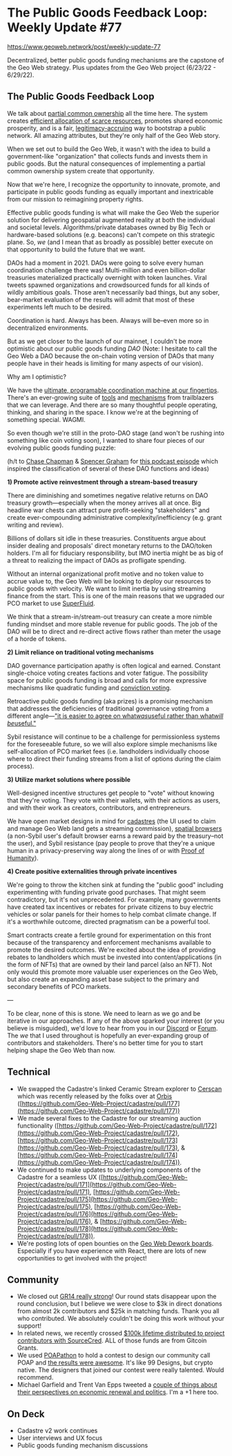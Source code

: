 # The Public Goods Feedback Loop: Weekly Update #77

https://www.geoweb.network/post/weekly-update-77

Decentralized, better public goods funding mechanisms are the capstone of the Geo Web strategy. Plus updates from the Geo Web project (6/23/22 - 6/29/22).

## The Public Goods Feedback Loop

We talk about [partial common ownership](https://docs.geoweb.network/concepts/partial-common-ownership) all the time here. The system creates [efficient allocation of scarce resources](https://papers.ssrn.com/sol3/papers.cfm?abstract_id=2818494), promotes shared economic prosperity, and is a fair, [legitimacy-accruing](https://vitalik.ca/general/2021/03/23/legitimacy.html) way to bootstrap a public network. All amazing attributes, but they&#39;re only half of the Geo Web story.

When we set out to build the Geo Web, it wasn&#39;t with the idea to build a government-like &quot;organization&quot; that collects funds and invests them in public goods. But the natural consequences of implementing a partial common ownership system create that opportunity.

Now that we&#39;re here, I recognize the opportunity to innovate, promote, and participate in public goods funding as equally important and inextricable from our mission to reimagining property rights.

Effective public goods funding is what will make the Geo Web the superior solution for delivering geospatial augmented reality at both the individual and societal levels. Algorithms/private databases owned by Big Tech or hardware-based solutions (e.g. beacons) can&#39;t compete on this strategic plane. So, _we_ (and I mean that as broadly as possible) better execute on that opportunity to build the future that we want.

DAOs had a moment in 2021. DAOs were going to solve every human coordination challenge there was! Multi-million and even billion-dollar treasuries materialized practically overnight with token launches. Viral tweets spawned organizations and crowdsourced funds for all kinds of wildly ambitious goals. Those aren&#39;t necessarily bad things, but any sober, bear-market evaluation of the results will admit that most of these experiments left much to be desired.

Coordination is hard. Always has been. Always will be–even more so in decentralized environments.

But as we get closer to the launch of our mainnet, I couldn&#39;t be more optimistic about our public goods funding _DAO_ (Note: I hesitate to call the Geo Web a DAO because the on-chain voting version of DAOs that many people have in their heads is limiting for many aspects of our vision).

Why am I optimistic?

We have the [ultimate, programable coordination machine at our fingertips](https://youtu.be/KpXPym_m_wA?t=32). There&#39;s an ever-growing suite of [tools](https://gov.gitcoin.co/t/gitcoin-aqueduct/9684) and [mechanisms](https://vitalik.ca/general/2021/11/16/retro1.html) from trailblazers that we can leverage. And there are so many thoughtful people operating, thinking, and sharing in the space. I know we&#39;re at the beginning of something special. WAGMI.

So even though we&#39;re still in the proto-DAO stage (and won&#39;t be rushing into something like coin voting soon), I wanted to share four pieces of our evolving public goods funding puzzle:

(h/t to [Chase Chapman](https://twitter.com/chaserchapman) &amp; [Spencer Graham](https://twitter.com/spengrah) for [this podcast episode](https://www.othersidepod.xyz/episode/19) which inspired the classification of several of these DAO functions and ideas)

**1) Promote active reinvestment through a stream-based treasury**

There are diminishing and sometimes negative relative returns on DAO treasury growth—especially when the money arrives all at once. Big headline war chests can attract pure profit-seeking &quot;stakeholders&quot; and create ever-compounding administrative complexity/inefficiency (e.g. grant writing and review).

Billions of dollars sit idle in these treasuries. Constituents argue about insider dealing and proposals&#39; direct monetary returns to the DAO/token holders. I&#39;m all for fiduciary responsibility, but IMO inertia might be as big of a threat to realizing the impact of DAOs as profligate spending.

Without an internal organizational profit motive and no token value to accrue value to, the Geo Web will be looking to deploy our resources to public goods with velocity. We want to limit inertia by using streaming finance from the start. This is one of the main reasons that we upgraded our PCO market to use [SuperFluid](https://www.superfluid.finance/).

We think that a stream-in/stream-out treasury can create a more nimble funding mindset and more stable revenue for public goods. The job of the DAO will be to direct and re-direct active flows rather than meter the usage of a horde of tokens.

**2) Limit reliance on traditional voting mechanisms**

DAO governance participation apathy is often logical and earned. Constant single-choice voting creates factions and voter fatigue. The possibility space for public goods funding is broad and calls for more expressive mechanisms like quadratic funding and [conviction voting](https://medium.com/giveth/conviction-voting-a-novel-continuous-decision-making-alternative-to-governance-aa746cfb9475).

Retroactive public goods funding (aka prizes) is a promising mechanism that addresses the deficiencies of traditional governance voting from a different angle—[&quot;it is easier to agree on what](https://medium.com/ethereum-optimism/retroactive-public-goods-funding-33c9b7d00f0c)[_was_](https://medium.com/ethereum-optimism/retroactive-public-goods-funding-33c9b7d00f0c)[useful rather than what](https://medium.com/ethereum-optimism/retroactive-public-goods-funding-33c9b7d00f0c)[_will be_](https://medium.com/ethereum-optimism/retroactive-public-goods-funding-33c9b7d00f0c)[useful.&quot;](https://medium.com/ethereum-optimism/retroactive-public-goods-funding-33c9b7d00f0c)

Sybil resistance will continue to be a challenge for permissionless systems for the foreseeable future, so we will also explore simple mechanisms like self-allocation of PCO market fees (i.e. landholders individually choose where to direct their funding streams from a list of options during the claim process).

**3) Utilize market solutions where possible**

Well-designed incentive structures get people to &quot;vote&quot; without knowing that they&#39;re voting. They vote with their wallets, with their actions as users, and with their work as creators, contributors, and entrepreneurs.

We have open market designs in mind for [cadastres](https://docs.geoweb.network/concepts/cadastre-intro) (the UI used to claim and manage Geo Web land gets a streaming commission), [spatial browsers](https://docs.geoweb.network/concepts/spatial-browsing) (a non-Sybil user&#39;s default browser earns a reward paid by the treasury–not the user), and Sybil resistance (pay people to prove that they&#39;re a unique human in a privacy-preserving way along the lines of or with [Proof of Humanity](https://www.proofofhumanity.id/)).

**4) Create positive externalities through private incentives**

We&#39;re going to throw the kitchen sink at funding the &quot;public good&quot; including experimenting with funding private good purchases. That might seem contradictory, but it&#39;s not unprecedented. For example, many governments have created tax incentives or rebates for private citizens to buy electric vehicles or solar panels for their homes to help combat climate change. If it&#39;s a worthwhile outcome, directed pragmatism can be a powerful tool.

Smart contracts create a fertile ground for experimentation on this front because of the transparency and enforcement mechanisms available to promote the desired outcomes. We&#39;re excited about the idea of providing rebates to landholders which must be invested into content/applications (in the form of NFTs) that are owned by their land parcel (also an NFT). Not only would this promote more valuable user experiences on the Geo Web, but also create an expanding asset base subject to the primary and secondary benefits of PCO markets.

—

To be clear, none of this is stone. We need to learn as we go and be iterative in our approaches. If any of the above sparked your interest (or you believe is misguided), we&#39;d love to hear from you in our [Discord](https://discord.com/invite/reXgPru7ck) or [Forum](https://forum.geoweb.network/). The _we_ that I used throughout is hopefully an ever-expanding group of contributors and stakeholders. There&#39;s no better time for you to start helping shape the Geo Web than now.

## Technical

- We swapped the Cadastre&#39;s linked Ceramic Stream explorer to [Cerscan](https://cerscan.com/) which was recently released by the folks over at [Orbis](https://orbis.club/) ([https://github.com/Geo-Web-Project/cadastre/pull/177](https://github.com/Geo-Web-Project/cadastre/pull/177))
- We made several fixes to the Cadastre for our streaming auction functionality ([https://github.com/Geo-Web-Project/cadastre/pull/172](https://github.com/Geo-Web-Project/cadastre/pull/172), [https://github.com/Geo-Web-Project/cadastre/pull/173](https://github.com/Geo-Web-Project/cadastre/pull/173), &amp; [https://github.com/Geo-Web-Project/cadastre/pull/174](https://github.com/Geo-Web-Project/cadastre/pull/174)).
- We continued to make updates to underlying components of the Cadastre for a seamless UX ([https://github.com/Geo-Web-Project/cadastre/pull/171](https://github.com/Geo-Web-Project/cadastre/pull/171), [https://github.com/Geo-Web-Project/cadastre/pull/175](https://github.com/Geo-Web-Project/cadastre/pull/175), [https://github.com/Geo-Web-Project/cadastre/pull/176](https://github.com/Geo-Web-Project/cadastre/pull/176), &amp; [https://github.com/Geo-Web-Project/cadastre/pull/178](https://github.com/Geo-Web-Project/cadastre/pull/178)).
- We&#39;re posting lots of open bounties on the [Geo Web Dework boards](https://app.dework.xyz/geo-web). Especially if you have experience with React, there are lots of new opportunities to get involved with the project!

## Community

- We closed out [GR14 really strong](https://gitcoin.co/grants/1403/geo-web)! Our round stats disappear upon the round conclusion, but I believe we were close to $3k in direct donations from almost 2k contributors and $25k in matching funds. Thank you all who contributed. We absolutely couldn&#39;t be doing this work without your support!
- In related news, we recently crossed [$100k lifetime distributed to project contributors with SourceCred](https://geo-web-project.github.io/sourcecred-instance/#/explorer). ALL of those funds are from Gitcoin Grants.
- We used [POAPathon](https://www.poapathon.com/) to hold a contest to design our community call POAP and [the results were awesome](https://twitter.com/thegeoweb/status/1541875270701010955?s=20&amp;t=y3Poj21wjVXJsl9FqVpBQw). It&#39;s like 99 Designs, but crypto native. The designers that joined our contest were really talented. Would recommend.
- Michael Garfield and Trent Van Epps tweeted a [couple of things about their perspectives on economic renewal and politics](https://twitter.com/trent_vanepps/status/1541540820892934144). I&#39;m a +1 here too.

## On Deck

- Cadastre v2 work continues
- User interviews and UX focus
- Public goods funding mechanism discussions
